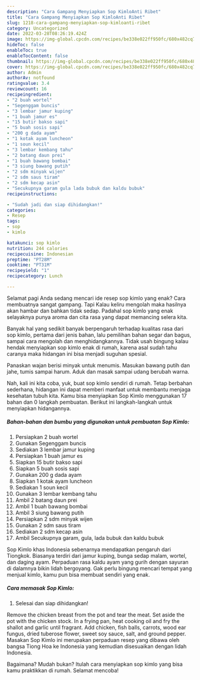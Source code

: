 ```yaml
---
description: "Cara Gampang Menyiapkan Sop KimloAnti Ribet"
title: "Cara Gampang Menyiapkan Sop KimloAnti Ribet"
slug: 1218-cara-gampang-menyiapkan-sop-kimloanti-ribet
category: Uncategorized
date: 2022-03-28T08:26:19.424Z
image: https://img-global.cpcdn.com/recipes/be338e022ff950fc/680x482cq70/sop-kimlo-foto-resep-utama.jpg
hideToc: false
enableToc: true
enableTocContent: false
thumbnail: https://img-global.cpcdn.com/recipes/be338e022ff950fc/680x482cq70/sop-kimlo-foto-resep-utama.jpg
cover: https://img-global.cpcdn.com/recipes/be338e022ff950fc/680x482cq70/sop-kimlo-foto-resep-utama.jpg
author: Admin
authorAv: notfound
ratingvalue: 3.4
reviewcount: 16
recipeingredient:
- "2 buah wortel"
- "Segenggam buncis"
- "3 lembar jamur kuping"
- "1 buah jamur es"
- "15 butir bakso sapi"
- "5 buah sosis sapi"
- "200 g dada ayam"
- "1 kotak ayam luncheon"
- "1 soun kecil"
- "3 lembar kembang tahu"
- "2 batang daun prei"
- "1 buah bawang bombai"
- "3 siung bawang putih"
- "2 sdm minyak wijen"
- "2 sdm saus tiram"
- "2 sdm kecap asin"
- "Secukupnya garam gula lada bubuk dan kaldu bubuk"
recipeinstructions:

- "Sudah jadi dan siap dihidangkan!"
categories:
- Resep
tags:
- sop
- kimlo

katakunci: sop kimlo 
nutrition: 244 calories
recipecuisine: Indonesian
preptime: "PT28M"
cooktime: "PT31M"
recipeyield: "1"
recipecategory: Lunch

---
```



Selamat pagi Anda sedang mencari ide resep sop kimlo yang enak? Cara membuatnya sangat gampang. Tapi Kalau keliru mengolah maka hasilnya akan hambar dan bahkan tidak sedap. Padahal sop kimlo yang enak selayaknya punya aroma dan cita rasa yang dapat memancing selera kita.


Banyak hal yang sedikit banyak berpengaruh terhadap kualitas rasa dari sop kimlo, pertama dari jenis bahan, lalu pemilihan bahan segar dan bagus, sampai cara mengolah dan menghidangkannya. Tidak usah bingung kalau hendak menyiapkan sop kimlo enak di rumah, karena asal sudah tahu caranya maka hidangan ini bisa menjadi suguhan spesial.

Panaskan wajan berisi minyak untuk menumis. Masukan bawang putih dan jahe, tumis sampai harum. Aduk dan masak sampai udang berubah warna.


Nah, kali ini kita coba, yuk, buat sop kimlo sendiri di rumah. Tetap berbahan sederhana, hidangan ini dapat memberi manfaat untuk membantu menjaga kesehatan tubuh kita. Kamu bisa menyiapkan Sop Kimlo menggunakan 17 bahan dan 0 langkah pembuatan. Berikut ini langkah-langkah untuk menyiapkan hidangannya.

<!--inarticleads1-->

##### Bahan-bahan dan bumbu yang digunakan untuk pembuatan Sop Kimlo:

1. Persiapkan 2 buah wortel
1. Gunakan Segenggam buncis
1. Sediakan 3 lembar jamur kuping
1. Persiapkan 1 buah jamur es
1. Siapkan 15 butir bakso sapi
1. Siapkan 5 buah sosis sapi
1. Gunakan 200 g dada ayam
1. Siapkan 1 kotak ayam luncheon
1. Sediakan 1 soun kecil
1. Gunakan 3 lembar kembang tahu
1. Ambil 2 batang daun prei
1. Ambil 1 buah bawang bombai
1. Ambil 3 siung bawang putih
1. Persiapkan 2 sdm minyak wijen
1. Gunakan 2 sdm saus tiram
1. Sediakan 2 sdm kecap asin
1. Ambil Secukupnya garam, gula, lada bubuk dan kaldu bubuk


Sop Kimlo khas Indonesia sebenarnya mendapatkan pengaruh dari Tiongkok. Biasanya terdiri dari jamur kuping, bunga sedap malam, wortel, dan daging ayam. Perpaduan rasa kaldu ayam yang gurih dengan sayuran di dalamnya bikin lidah bergoyang. Gak perlu bingung mencari tempat yang menjual kimlo, kamu pun bisa membuat sendiri yang enak. 

<!--inarticleads2-->

##### Cara memasak Sop Kimlo:


1. Selesai dan siap dihidangkan!

Remove the chicken breast from the pot and tear the meat. Set aside the pot with the chicken stock. In a frying pan, heat cooking oil and fry the shallot and garlic until fragrant. Add chicken, fish balls, carrots, wood ear fungus, dried tuberose flower, sweet soy sauce, salt, and ground pepper. Masakan Sop Kimlo ini merupakan perpaduan resep yang dibawa oleh bangsa Tiong Hoa ke Indonesia yang kemudian disesuaikan dengan lidah Indonesia. 

Bagaimana? Mudah bukan? Itulah cara menyiapkan sop kimlo yang bisa kamu praktikkan di rumah. Selamat mencoba!
